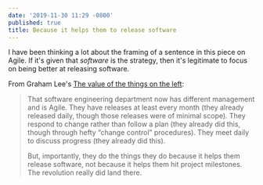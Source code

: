 ```yaml
---
date: '2019-11-30 11:29 -0800'
published: true
title: Because it helps them to release software
---
```

I have been thinking a lot about the framing of a sentence in this piece on Agile. If it's given that _software_ is the strategy, then it's legitimate to focus on being better at releasing software.

From Graham Lee's [The value of the things on the left](https://www.sicpers.info/2019/10/the-value-of-the-things-on-the-left/):

> That software engineering department now has different management and is Agile. They have releases at least every month (they already released daily, though those releases were of minimal scope). They respond to change rather than follow a plan (they already did this, though through hefty “change control” procedures). They meet daily to discuss progress (they already did this).
> 
> But, importantly, they do the things they do because it helps them release software, not because it helps them hit project milestones. The revolution really did land there.

